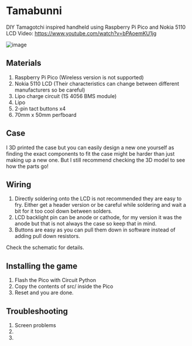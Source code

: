 # Tamabunni
DIY Tamagotchi inspired handheld using Raspberry Pi Pico and Nokia 5110 LCD
Video: https://www.youtube.com/watch?v=bPAoemKU1jg

![image](https://github.com/bcskn/Tamabunni/assets/12624047/94cbbe6d-ea69-42c0-a663-095925e9cac2)

## Materials
1. Raspberry Pi Pico (Wireless version is not supported)
2. Nokia 5110 LCD (Their characteristics can change between different manufacturers so be careful)
3. Lipo charge circuit (1S 4056 BMS module)
4. Lipo
5. 2-pin tact buttons  x4
6. 70mm x 50mm perfboard

## Case
I 3D printed the case but you can easily design a new one yourself as finding the exact components to fit the case might be harder than just making up a new one.
But I still recommend checking the 3D model to see how the parts go!

## Wiring
1. Directly soldering onto the LCD is not recommended they are easy to fry. Either get a header version or be careful while soldering and wait a bit for it too cool down between solders.
2. LCD backlight pin can be anode or cathode, for my version it was the anode but that is not always the case so keep that in mind.
3. Buttons are easy as you can pull them down in software instead of adding pull down resistors.

Check the schematic for details.

## Installing the game
1. Flash the Pico with Circuit Python
2. Copy the contents of src/ inside the Pico
3. Reset and you are done.

## Troubleshooting
1. Screen problems
  1.
  2.
